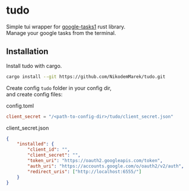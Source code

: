 # tudo

Simple tui wrapper for [google-tasks1](https://github.com/Byron/google-apis-rs/tree/main/gen/tasks1) rust library.  
Manage your google tasks from the terminal.

## Installation

Install tudo with cargo.

```sh
cargo install --git https://github.com/NikodemMarek/tudo.git
```

Create config `tudo` folder in your config dir,  
and create config files:

config.toml
```toml
client_secret = "/<path-to-config-dir>/tudo/client_secret.json"
```

client_secret.json
```json
{
    "installed": {
        "client_id": "",
        "client_secret": "",
        "token_uri": "https://oauth2.googleapis.com/token",
        "auth_uri": "https://accounts.google.com/o/oauth2/v2/auth",
        "redirect_uris": ["http://localhost:6555/"]
    }
}
```

